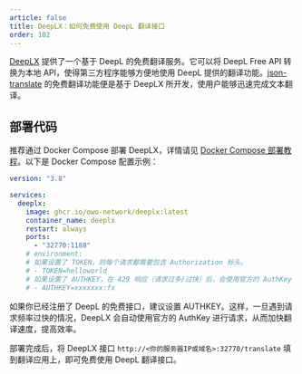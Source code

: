 ```yaml
---
article: false
title: DeepLX：如何免费使用 DeepL 翻译接口
order: 102
---
```


[DeepLX](https://github.com/OwO-Network/DeepLX/) 提供了一个基于 DeepL 的免费翻译服务。它可以将 DeepL Free API 转换为本地 API，使得第三方程序能够方便地使用 DeepL 提供的翻译功能。[json-translate](https://tools.newzone.top/json-translate) 的免费翻译功能便是基于 DeepLX 所开发，使用户能够迅速完成文本翻译。

## 部署代码

推荐通过 Docker Compose 部署 DeepLX，详情请见 [Docker Compose 部署教程](./#%E9%83%A8%E7%BD%B2%E6%95%99%E7%A8%8B)。以下是 Docker Compose 配置示例：

```yml
version: "3.8"

services:
  deeplx:
    image: ghcr.io/owo-network/deeplx:latest
    container_name: deeplx
    restart: always
    ports:
      - "32770:1188"
    # environment:
    # 如果设置了 TOKEN，则每个请求都需要包含 Authorization 标头。
    # - TOKEN=helloworld
    # 如果设置了 AUTHKEY，在 429 响应（请求过多/过快）后，会使用官方的 AuthKey 进行请求。如果同时使用多个 authKey，需要用逗号分隔。
    # - AUTHKEY=xxxxxxx:fx
```

如果你已经注册了 DeepL 的免费接口，建议设置 AUTHKEY。这样，一旦遇到请求频率过快的情况，DeepLX 会自动使用官方的 AuthKey 进行请求，从而加快翻译速度，提高效率。

部署完成后，将 DeepLX 接口 `http://<你的服务器IP或域名>:32770/translate` 填到翻译应用上，即可免费使用 DeepL 翻译接口。
